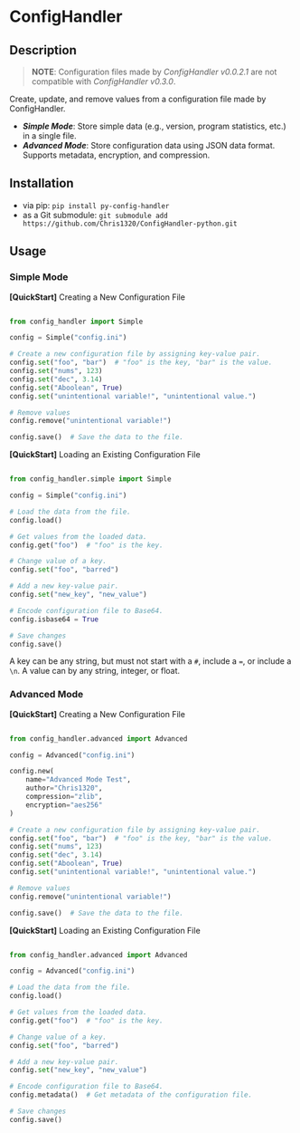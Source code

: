 # ConfigHandler

## Description

> **NOTE**: Configuration files made by *ConfigHandler v0.0.2.1* are not compatible with *ConfigHandler v0.3.0*.

Create, update, and remove values from a configuration file made by ConfigHandler.

+ ***Simple Mode***: Store simple data (e.g., version, program statistics, etc.) in a single file.
+ ***Advanced Mode***: Store configuration data using JSON data format. Supports metadata, encryption, and compression.

## Installation

+ via pip: `pip install py-config-handler`
+ as a Git submodule: `git submodule add https://github.com/Chris1320/ConfigHandler-python.git`

## Usage

### Simple Mode

**[QuickStart]** Creating a New Configuration File

```python

from config_handler import Simple

config = Simple("config.ini")

# Create a new configuration file by assigning key-value pair.
config.set("foo", "bar")  # "foo" is the key, "bar" is the value.
config.set("nums", 123)
config.set("dec", 3.14)
config.set("Aboolean", True)
config.set("unintentional variable!", "unintentional value.")

# Remove values
config.remove("unintentional variable!")

config.save()  # Save the data to the file.

```

**[QuickStart]** Loading an Existing Configuration File

```python

from config_handler.simple import Simple

config = Simple("config.ini")

# Load the data from the file.
config.load()

# Get values from the loaded data.
config.get("foo")  # "foo" is the key.

# Change value of a key.
config.set("foo", "barred")

# Add a new key-value pair.
config.set("new_key", "new_value")

# Encode configuration file to Base64.
config.isbase64 = True

# Save changes
config.save()

```

A key can be any string, but must not start with a `#`, include a `=`, or include a `\n`.
A value can by any string, integer, or float.

### Advanced Mode

**[QuickStart]** Creating a New Configuration File

```python

from config_handler.advanced import Advanced

config = Advanced("config.ini")

config.new(
    name="Advanced Mode Test",
    author="Chris1320",
    compression="zlib",
    encryption="aes256"
)

# Create a new configuration file by assigning key-value pair.
config.set("foo", "bar")  # "foo" is the key, "bar" is the value.
config.set("nums", 123)
config.set("dec", 3.14)
config.set("Aboolean", True)
config.set("unintentional variable!", "unintentional value.")

# Remove values
config.remove("unintentional variable!")

config.save()  # Save the data to the file.

```

**[QuickStart]** Loading an Existing Configuration File

```python

from config_handler.advanced import Advanced

config = Advanced("config.ini")

# Load the data from the file.
config.load()

# Get values from the loaded data.
config.get("foo")  # "foo" is the key.

# Change value of a key.
config.set("foo", "barred")

# Add a new key-value pair.
config.set("new_key", "new_value")

# Encode configuration file to Base64.
config.metadata()  # Get metadata of the configuration file.

# Save changes
config.save()

```

